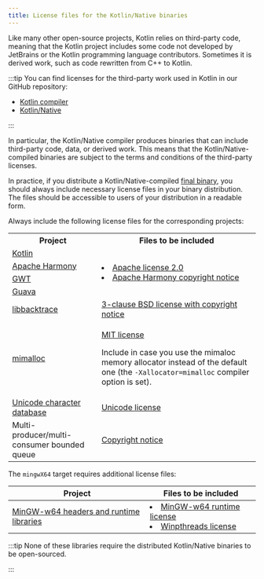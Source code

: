 ```yaml
---
title: License files for the Kotlin/Native binaries
---
```



Like many other open-source projects, Kotlin relies on third-party code, meaning that the Kotlin project includes some code
not developed by JetBrains or the Kotlin programming language contributors.
Sometimes it is derived work, such as code rewritten from C++ to Kotlin.

:::tip
 You can find licenses for the third-party work used in Kotlin in our GitHub repository:

* [Kotlin compiler](https://github.com/JetBrains/kotlin/tree/master/license/third_party)
* [Kotlin/Native](https://github.com/JetBrains/kotlin/tree/master/kotlin-native/licenses/third_party)

:::


In particular, the Kotlin/Native compiler produces binaries that can include third-party code, data, or derived work.
This means that the Kotlin/Native-compiled binaries are subject to the terms and conditions of the third-party licenses.

In practice, if you distribute a Kotlin/Native-compiled [final binary](multiplatform-build-native-binaries.md),
you should always include necessary license files in your binary distribution. The files should be accessible
to users of your distribution in a readable form.

Always include the following license files for the corresponding projects:

<table>
   <tr>
      <th>Project</th>
      <th>Files to be included</th>
   </tr>
   <tr>
        <td>
   <a href="https://kotlinlang.org/">Kotlin</a>
   </td>
        <td rowspan="4">
         <list>
            <li><a href="https://github.com/JetBrains/kotlin/blob/master/license/LICENSE.txt">Apache license 2.0</a></li>
            <li><a href="https://github.com/JetBrains/kotlin/blob/master/kotlin-native/licenses/third_party/harmony_NOTICE.txt">Apache Harmony copyright notice</a></li>
         </list>
   </td>
   </tr>
   <tr>
        <td>
   <a href="https://harmony.apache.org/">Apache Harmony</a>
   </td>
   </tr>
   <tr>
        <td>
   <a href="https://www.gwtproject.org/">GWT</a>
   </td>
   </tr>
   <tr>
        <td>
   <a href="https://guava.dev">Guava</a>
   </td>
   </tr>
   <tr>
        <td>
   <a href="https://github.com/ianlancetaylor/libbacktrace">libbacktrace</a>
   </td>
        <td>
   <a href="https://github.com/JetBrains/kotlin/blob/master/kotlin-native/licenses/third_party/libbacktrace_LICENSE.txt">3-clause BSD license with copyright notice</a>
   </td>
   </tr>
   <tr>
        <td>
   <a href="https://github.com/microsoft/mimalloc">mimalloc</a>
   </td>
        <td>
   <p>
   <a href="https://github.com/JetBrains/kotlin/blob/master/kotlin-native/licenses/third_party/mimalloc_LICENSE.txt">MIT license</a>
   </p>
          <p>
   Include in case you use the mimaloc memory allocator instead of the default one (the <code>-Xallocator=mimalloc</code> compiler option is set).
   </p>
   </td>
   </tr>
   <tr>
        <td>
   <a href="https://www.unicode.org/">Unicode character database</a>
   </td>
        <td>
   <a href="https://github.com/JetBrains/kotlin/blob/master/kotlin-native/licenses/third_party/unicode_LICENSE.txt">Unicode license</a>
   </td>
   </tr>
   <tr>
        <td>
   Multi-producer/multi-consumer bounded queue
   </td>
        <td>
   <a href="https://github.com/JetBrains/kotlin/blob/master/kotlin-native/licenses/third_party/mpmc_queue_LICENSE.txt">Copyright notice</a>
   </td>
   </tr>
</table>

The `mingwX64` target requires additional license files:

| Project                                                               | Files to be included                                                                                                                                                                                                                                                                                                              | 
|-----------------------------------------------------------------------|-----------------------------------------------------------------------------------------------------------------------------------------------------------------------------------------------------------------------------------------------------------------------------------------------------------------------------------|
| [MinGW-w64 headers and runtime libraries](https://www.mingw-w64.org/) | <list><li><a href="https://sourceforge.net/p/mingw-w64/mingw-w64/ci/master/tree/COPYING.MinGW-w64-runtime/COPYING.MinGW-w64-runtime.txt">MinGW-w64 runtime license</a></li><li><a href="https://sourceforge.net/p/mingw-w64/mingw-w64/ci/master/tree/mingw-w64-libraries/winpthreads/COPYING">Winpthreads license</a></li></list> |

:::tip
None of these libraries require the distributed Kotlin/Native binaries to be open-sourced.

:::

